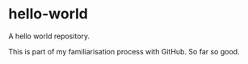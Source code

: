 # hello-world
A hello world repository.

This is part of my familiarisation process with GitHub. So far so good.
